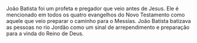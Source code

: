 João Batista foi um profeta e pregador que veio antes de Jesus. Ele é mencionado em todos os quatro evangelhos do Novo Testamento como aquele que veio preparar o caminho para o Messias. João Batista batizava as pessoas no rio Jordão como um sinal de arrependimento e preparação para a vinda do Reino de Deus.
